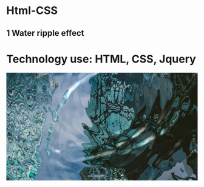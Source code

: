 # Html-CSS

## 1 Water ripple effect

# Technology use: HTML, CSS, Jquery
![Getting Started](/image-clip/water-ripple.jpg)
